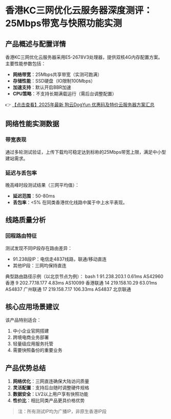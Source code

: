 # 香港KC三网优化云服务器深度测评：25Mbps带宽与快照功能实测

## 产品概述与配置详情

香港KC三网优化云服务器采用E5-2678V3处理器，提供双核4G内存配置方案。主要性能参数包括：
- **网络带宽**：25Mbps共享带宽（实测可跑满）
- **存储性能**：SSD硬盘（IO限制100Mbps）
- **加速支持**：默认开启BBR加速
- **CPU策略**：不支持长期满载运行（需后台调整配置）

👉 [【点击查看】2025年最新 狗云DogYun 优惠码及特价云服务器方案汇总](https://bit.ly/DogYun)

## 网络性能实测数据

### 带宽表现
通过多轮测试验证，上传下载均可稳定达到标称的25Mbps带宽上限，满足中小型建站需求。

### 延迟与丢包率
晚高峰时段测试结果（三网平均值）：
- **延迟范围**：50-80ms
- **丢包率**：<5% 
在同类香港优化线路中属于中上水平表现。

## 线路质量分析

### 回程路由特征
测试发现不同IP段存在路由差异：
- 91.238段IP：电信走4837线路，联通/移动直连
- 其他IP段：三网均保持直连

典型路由路径示例（以北京节点为例）：
bash
1  91.238.203.1  0.61ms  AS42960 香港
9  202.77.18.177 4.83ms  AS10099 香港联通
14 219.158.10.29 63.01ms AS4837  广州联通
17 219.158.7.17  106.33ms AS4837 北京联通

## 核心应用场景建议

该产品特别适合：
1. 中小企业官网搭建
2. 跨境电商业务部署
3. 轻量级应用服务托管
4. 需要快照备份的重要业务

## 产品优势总结

1. **网络优化**：三网直连确保大陆访问质量
2. **灵活配置**：支持后台随时调整硬件规格
3. **数据安全**：LV2以上用户享有快照功能
4. **性价比**：相比同类产品更具价格优势

> 注：所有测试IP均为广播IP，非原生香港IP段